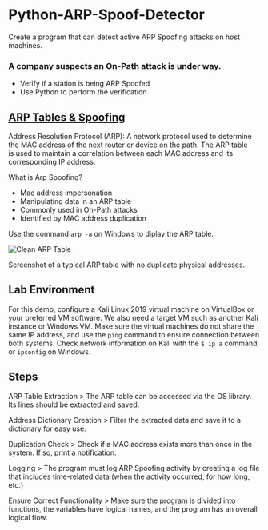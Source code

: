 # Python-ARP-Spoof-Detector
Create a program that can detect active ARP Spoofing attacks on host machines.
### A company suspects an On-Path attack is under way.
- Verify if a station is being ARP Spoofed
- Use Python to perform the verification

## [ARP Tables & Spoofing](https://www.cisco.com/assets/sol/sb/Switches_Emulators_v2_2_015/help/nk_configuring_ip_information19.html)

Address Resolution Protocol (ARP): A network protocol used to determine the MAC address of the next router or device on the path. The ARP table is used to maintain a correlation between each MAC address and its corresponding IP address.

What is Arp Spoofing?

- Mac address impersonation
- Manipulating data in an ARP table
- Commonly used in On-Path attacks
- Identified by MAC address duplication

Use the command `arp -a` on Windows to diplay the ARP table. 

![Clean ARP Table](https://github.com/albertdiaz13/Python-ARP-Spoof-Detector/assets/18507384/074220fe-b59d-483e-8a6b-1afb35811648)

Screenshot of a typical ARP table with no duplicate physical addresses.

## Lab Environment

For this demo, configure a Kali Linux 2019 virtual machine on VirtualBox or your preferred VM software. We also need a target VM such as another Kali instance or Windows VM. Make sure the virtual machines do not share the same IP address, and use the `ping` command to ensure connection between both systems. Check network information on Kali with the `$ ip a` command, or `ipconfig` on Windows. 

## Steps

ARP Table Extraction > The ARP table can be accessed via the OS library. Its lines should be extracted and saved.

Address Dictionary Creation > Filter the extracted data and save it to a dictionary for easy use.

Duplication Check > Check if a MAC address exists more than once in the system. If so, print a notification. 

Logging > The program must log ARP Spoofing activity by creating a log file that includes time-related data (when the activity occurred, for how long, etc.)

Ensure Correct Functionality > Make sure the program is divided into functions, the variables have logical names, and the program has an overall logical flow.
